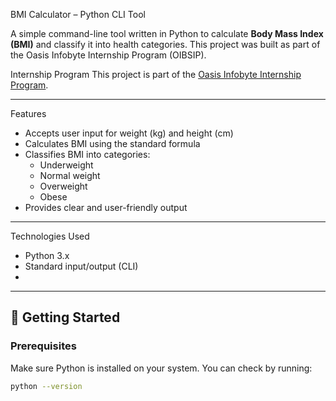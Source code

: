BMI Calculator – Python CLI Tool

A simple command-line tool written in Python to calculate **Body Mass Index (BMI)** and classify it into health categories. This project was built as part of the Oasis Infobyte Internship Program (OIBSIP).

Internship Program
This project is part of the [Oasis Infobyte Internship Program](https://oasisinfobyte.com).

---

Features

- Accepts user input for weight (kg) and height (cm)
- Calculates BMI using the standard formula
- Classifies BMI into categories:
  - Underweight
  - Normal weight
  - Overweight
  - Obese
- Provides clear and user-friendly output

---

Technologies Used
- Python 3.x
- Standard input/output (CLI)
- 
---

## 🚀 Getting Started

### Prerequisites
Make sure Python is installed on your system. You can check by running:
```bash
python --version
